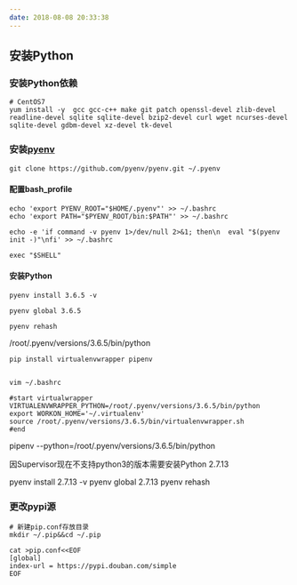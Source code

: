 ```yaml
---
date: 2018-08-08 20:33:38
---
```


## 安装Python

### 安装Python依赖
```
# CentOS7
yum install -y  gcc gcc-c++ make git patch openssl-devel zlib-devel readline-devel sqlite sqlite-devel bzip2-devel curl wget ncurses-devel sqlite-devel gdbm-devel xz-devel tk-devel
```

### 安装[pyenv](https://github.com/pyenv/pyenv)
```
git clone https://github.com/pyenv/pyenv.git ~/.pyenv
```

#### 配置bash_profile
```
echo 'export PYENV_ROOT="$HOME/.pyenv"' >> ~/.bashrc
echo 'export PATH="$PYENV_ROOT/bin:$PATH"' >> ~/.bashrc

echo -e 'if command -v pyenv 1>/dev/null 2>&1; then\n  eval "$(pyenv init -)"\nfi' >> ~/.bashrc

exec "$SHELL"
```

#### 安装Python
```
pyenv install 3.6.5 -v

pyenv global 3.6.5

pyenv rehash
```

/root/.pyenv/versions/3.6.5/bin/python



```
pip install virtualenvwrapper pipenv
```

```shell

```

```shell
vim ~/.bashrc

#start virtualwrapper
VIRTUALENVWRAPPER_PYTHON=/root/.pyenv/versions/3.6.5/bin/python
export WORKON_HOME='~/.virtualenv'
source /root/.pyenv/versions/3.6.5/bin/virtualenvwrapper.sh
#end
```

pipenv --python=/root/.pyenv/versions/3.6.5/bin/python



因Supervisor现在不支持python3的版本需要安装Python 2.7.13

pyenv install 2.7.13 -v
pyenv global 2.7.13
pyenv rehash
### 更改pypi源
```
# 新建pip.conf存放目录
mkdir ~/.pip&&cd ~/.pip

cat >pip.conf<<EOF
[global]
index-url = https://pypi.douban.com/simple
EOF
```
